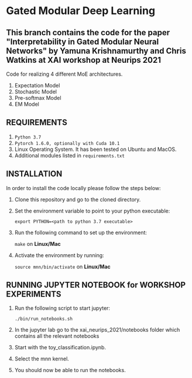 Gated Modular Deep Learning
=======================================================================================================
This branch contains the code for the paper "Interpretability in Gated Modular Neural Networks" by Yamuna Krishnamurthy and Chris Watkins at XAI workshop at Neurips 2021
------------------

Code for realizing 4 different MoE architectures.
1. Expectation Model
2. Stochastic Model
3. Pre-softmax Model
4. EM Model

REQUIREMENTS
------------

1. ``Python 3.7`` 
2. ``Pytorch 1.6.0, optionally with Cuda 10.1`` 
3. Linux Operating System. It has been tested on Ubuntu and MacOS. 
4. Additional modules listed in ``requirements.txt``

INSTALLATION 
------------

In order to install the code locally please follow the steps below:

1. Clone this repository and go to the cloned directory.

2. Set the environment variable to point to your python executable:

   `export PYTHON=<path to python 3.7 executable>`

3. Run the following command to set up the environment:

   `make` on **Linux/Mac**

4. Activate the environment by running:

   `source mnn/bin/activate` on **Linux/Mac**


RUNNING JUPYTER NOTEBOOK for WORKSHOP EXPERIMENTS
------------------------

1. Run the following script to start jupyter: 

   `./bin/run_notebooks.sh`

2. In the jupyter lab go to the xai_neurips_2021/notebooks folder which contains all the relevant notebooks 

3. Start with the toy_classification.ipynb.

4. Select the mnn kernel.

5. You should now be able to run the notebooks.


